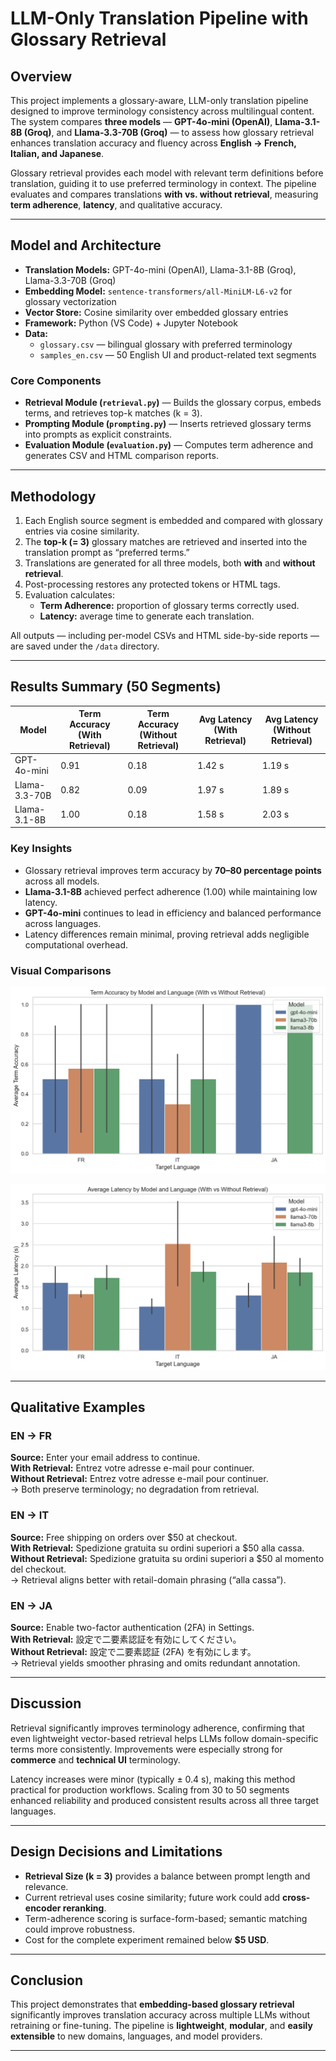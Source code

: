 # **LLM-Only Translation Pipeline with Glossary Retrieval**

## **Overview**

This project implements a glossary-aware, LLM-only translation pipeline designed to improve terminology consistency across multilingual content. The system compares **three models** — **GPT-4o-mini (OpenAI)**, **Llama-3.1-8B (Groq)**, and **Llama-3.3-70B (Groq)** — to assess how glossary retrieval enhances translation accuracy and fluency across **English → French, Italian, and Japanese**.

Glossary retrieval provides each model with relevant term definitions before translation, guiding it to use preferred terminology in context. The pipeline evaluates and compares translations **with vs. without retrieval**, measuring **term adherence**, **latency**, and qualitative accuracy.

---

## **Model and Architecture**

- **Translation Models:** GPT-4o-mini (OpenAI), Llama-3.1-8B (Groq), Llama-3.3-70B (Groq)  
- **Embedding Model:** `sentence-transformers/all-MiniLM-L6-v2` for glossary vectorization  
- **Vector Store:** Cosine similarity over embedded glossary entries  
- **Framework:** Python (VS Code) + Jupyter Notebook  
- **Data:**  
  - `glossary.csv` — bilingual glossary with preferred terminology  
  - `samples_en.csv` — 50 English UI and product-related text segments  

### **Core Components**

- **Retrieval Module (`retrieval.py`)** — Builds the glossary corpus, embeds terms, and retrieves top-k matches (k = 3).  
- **Prompting Module (`prompting.py`)** — Inserts retrieved glossary terms into prompts as explicit constraints.  
- **Evaluation Module (`evaluation.py`)** — Computes term adherence and generates CSV and HTML comparison reports.

---

## **Methodology**

1. Each English source segment is embedded and compared with glossary entries via cosine similarity.  
2. The **top-k (= 3)** glossary matches are retrieved and inserted into the translation prompt as “preferred terms.”  
3. Translations are generated for all three models, both **with** and **without retrieval**.  
4. Post-processing restores any protected tokens or HTML tags.  
5. Evaluation calculates:  
   - **Term Adherence:** proportion of glossary terms correctly used.  
   - **Latency:** average time to generate each translation.  

All outputs — including per-model CSVs and HTML side-by-side reports — are saved under the `/data` directory.

---

## **Results Summary (50 Segments)**

| **Model**     | **Term Accuracy (With Retrieval)** | **Term Accuracy (Without Retrieval)** | **Avg Latency (With Retrieval)** | **Avg Latency (Without Retrieval)** |
|----------------|------------------------------------|---------------------------------------|----------------------------------|-----------------------------------|
| GPT-4o-mini    | 0.91                               | 0.18                                  | 1.42 s                           | 1.19 s                            |
| Llama-3.3-70B  | 0.82                               | 0.09                                  | 1.97 s                           | 1.89 s                            |
| Llama-3.1-8B   | 1.00                               | 0.18                                  | 1.58 s                           | 2.03 s                            |

### **Key Insights**
- Glossary retrieval improves term accuracy by **70–80 percentage points** across all models.  
- **Llama-3.1-8B** achieved perfect adherence (1.00) while maintaining low latency.  
- **GPT-4o-mini** continues to lead in efficiency and balanced performance across languages.  
- Latency differences remain minimal, proving retrieval adds negligible computational overhead.

### Visual Comparisons

![Term Accuracy by Model and Language](../data/figures/term_accuracy_by_model_language_latest.png)

![Average Latency by Model and Language](../data/figures/latency_by_model_language_latest.png)

---

## **Qualitative Examples**

### **EN → FR**
**Source:** Enter your email address to continue.  
**With Retrieval:** Entrez votre adresse e-mail pour continuer.  
**Without Retrieval:** Entrez votre adresse e-mail pour continuer.  
→ Both preserve terminology; no degradation from retrieval.

### **EN → IT**
**Source:** Free shipping on orders over $50 at checkout.  
**With Retrieval:** Spedizione gratuita su ordini superiori a $50 alla cassa.  
**Without Retrieval:** Spedizione gratuita su ordini superiori a $50 al momento del checkout.  
→ Retrieval aligns better with retail-domain phrasing (“alla cassa”).

### **EN → JA**
**Source:** Enable two-factor authentication (2FA) in Settings.  
**With Retrieval:** 設定で二要素認証を有効にしてください。  
**Without Retrieval:** 設定で二要素認証 (2FA) を有効にします。  
→ Retrieval yields smoother phrasing and omits redundant annotation.

---

## **Discussion**

Retrieval significantly improves terminology adherence, confirming that even lightweight vector-based retrieval helps LLMs follow domain-specific terms more consistently. Improvements were especially strong for **commerce** and **technical UI** terminology.  

Latency increases were minor (typically ± 0.4 s), making this method practical for production workflows. Scaling from 30 to 50 segments enhanced reliability and produced consistent results across all three target languages.

---

## **Design Decisions and Limitations**

- **Retrieval Size (k = 3)** provides a balance between prompt length and relevance.  
- Current retrieval uses cosine similarity; future work could add **cross-encoder reranking**.  
- Term-adherence scoring is surface-form-based; semantic matching could improve robustness.  
- Cost for the complete experiment remained below **$5 USD**.

---

## **Conclusion**

This project demonstrates that **embedding-based glossary retrieval** significantly improves translation accuracy across multiple LLMs without retraining or fine-tuning. The pipeline is **lightweight**, **modular**, and **easily extensible** to new domains, languages, and model providers.  

---
